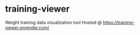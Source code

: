 # training-viewer
Weight training data visualization tool 
Hosted @ https://training-viewer.onrender.com/

